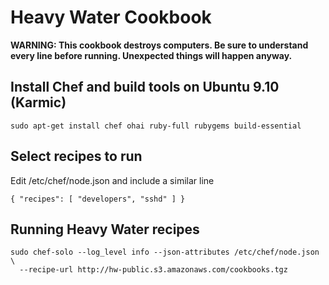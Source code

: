 # Heavy Water Cookbook

**WARNING: This cookbook destroys computers. Be sure to understand every line before running. Unexpected things will happen anyway.**

## Install Chef and build tools on Ubuntu 9.10 (Karmic)

    sudo apt-get install chef ohai ruby-full rubygems build-essential

## Select recipes to run

Edit /etc/chef/node.json and include a similar line

    { "recipes": [ "developers", "sshd" ] }

## Running Heavy Water recipes

    sudo chef-solo --log_level info --json-attributes /etc/chef/node.json \
      --recipe-url http://hw-public.s3.amazonaws.com/cookbooks.tgz